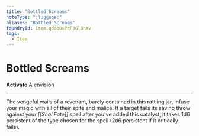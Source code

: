 ```yaml
---
title: "Bottled Screams"
noteType: ":luggage:"
aliases: "Bottled Screams"
foundryId: Item.qdooOxPqF0GlBhXv
tags:
  - Item
---
```


# Bottled Screams

**Activate** A envision

* * *

The vengeful wails of a revenant, barely contained in this rattling jar, infuse your magic with all of their spite and malice. If a target fails its saving throw against your _[[Seal Fate]]_ spell after you've added this catalyst, it takes 1d6 persistent of the type chosen for the spell (2d6 persistent if it critically fails).
